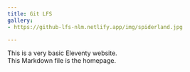 ```yaml
---
title: Git LFS
gallery:
- https://github-lfs-nlm.netlify.app/img/spiderland.jpg

---
```

This is a very basic Eleventy website.  
This Markdown file is the homepage.